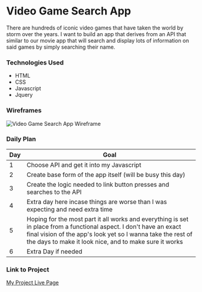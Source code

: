 # Video Game Search App

There are hundreds of iconic video games that have taken the world by storm over the years. I want to build an app that derives from an API that similar to our movie app that will search and display lots of information on said games by simply searching their name.

### Technologies Used

- HTML 
- CSS
- Javascript
- Jquery

### Wireframes

![Video Game Search App Wireframe](![my-image1](https://user-images.githubusercontent.com/114807641/197364045-e69acdc0-1378-4402-b72c-cd63b7b9471c.jpeg))

### Daily Plan

| Day | Goal |
|-----|------|
| 1 | Choose API and get it into my Javascript |
| 2 | Create base form of the app itself (will be busy this day) |
| 3 | Create the logic needed to link button presses and searches to the API |
| 4 | Extra day here incase things are worse than I was expecting and need extra time |
| 5 | Hoping for the most part it all works and everything is set in place from a functional aspect. I don't have an exact final vision of the app's look yet so I wanna take the rest of the days to make it look nice, and to make sure it works |
| 6 | Extra Day if needed

### Link to Project
[My Project Live Page](https://www.google.com)
